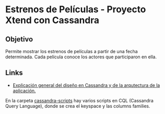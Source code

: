 # Estrenos de Películas - Proyecto Xtend con Cassandra

## Objetivo
Permite mostrar los estrenos de películas a partir de una fecha determinada. 
Cada película conoce los actores que participaron en ella.

## Links

* [Explicación general del diseño en Cassandra y de la arqutectura de la aplicación.](https://docs.google.com/document/d/1BgEonT2emC0gLoujYAfzJaB2nmphyJc78H8rm2nrZg4/edit?usp=sharing)

En la carpeta [cassandra-scripts](cassandra-scripts) hay varios scripts en CQL (Cassandra Query Language), donde se crea el keyspace y las columns families. 
